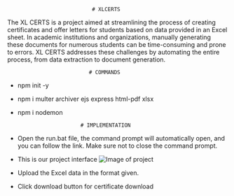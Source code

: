                                # XLCERTS
The XL CERTS is a project aimed at streamlining the process of creating certificates and offer letters for students based on data provided in an Excel sheet. In academic institutions and organizations, manually generating these documents for numerous students can be time-consuming and prone to errors. XL CERTS addresses these challenges by automating the entire process, from data extraction to document generation.

                              # COMMANDS
+ npm init -y
+	npm i multer archiver ejs express html-pdf xlsx
+	npm i nodemon

                            # IMPLEMENTATION
+	Open the run.bat file, the command prompt will automatically open, and you can follow the link. Make sure not to close the command prompt. 
+ This is our project interface
![Image of project]([https://github.com/ChilukotiVaishnavi/XLcerts/img.png](https://github.com/ChilukotiVaishnavi/XLcerts/blob/main/img.png))
+ Upload the Excel data in the format given.
+ Click download button for certificate download


